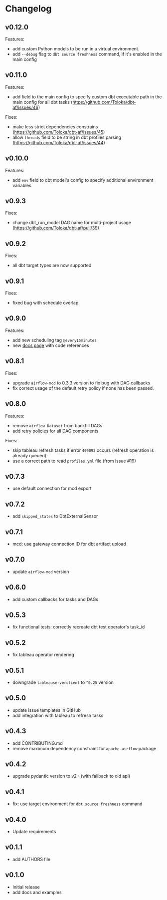 # Changelog

## v0.12.0

Features:

- add custom Python models to be run in a virtual environment.
- add `--debug` flag to `dbt source freshness` command, if it's enabled in the main config

## v0.11.0

Features:

- add field to the main config to specify custom dbt executable path in the main config for all dbt
  tasks (https://github.com/Toloka/dbt-af/issues/46)

Fixes:

- make less strict dependencies constrains (https://github.com/Toloka/dbt-af/issues/45)
- allow `threads` field to be string in dbt profiles parsing (https://github.com/Toloka/dbt-af/issues/44)

## v0.10.0

Features:

- add `env` field to dbt model's config to specify additional environment variables

## v0.9.3

Fixes:

- change dbt_run_model DAG name for multi-project usage (https://github.com/Toloka/dbt-af/pull/39)

## v0.9.2

Fixes:

- all dbt target types are now supported

## v0.9.1

Fixes:

- fixed bug with schedule overlap

## v0.9.0

Features:

- add new scheduling tag `@every15minutes`
- new [docs page](docs/docs.md) with code references

## v0.8.1

Fixes:

- upgrade `airflow-mcd` to 0.3.3 version to fix bug with DAG callbacks
- fix correct usage of the default retry policy if none has been passed.

## v0.8.0

Features:

- remove `airflow.Dataset` from backfill DAGs
- add retry policies for all DAG components

Fixes:

- skip tableau refresh tasks if error `409093` occurs (refresh operation is already queued)
- use a correct path to read `profiles.yml` file (from issue [#19](https://github.com/Toloka/dbt-af/issues/19))

## v0.7.3

- use default connection for mcd export

## v0.7.2

- add `skipped_states` to DbtExternalSensor

## v0.7.1

- mcd: use gateway connection ID for dbt artifact upload

## v0.7.0

- update `airflow-mcd` version

## v0.6.0

- add custom callbacks for tasks and DAGs

## v0.5.3

- fix functional tests: correctly recreate dbt test operator's task_id

## v0.5.2

- fix tableau operator rendering

## v0.5.1

- downgrade `tableauserverclient` to `^0.25` version

## v0.5.0

- update issue templates in GitHub
- add integration with tableau to refresh tasks

## v0.4.3

- add CONTRIBUTING.md
- remove maximum dependency constraint for `apache-airflow` package

## v0.4.2

- upgrade pydantic version to v2+ (with fallback to old api)

## v0.4.1

- fix: use target environment for `dbt source freshness` command

## v0.4.0

- Update requirements

## v0.1.1

- add AUTHORS file

## v0.1.0

- Initial release
- add docs and examples